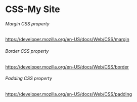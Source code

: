 # CSS-My Site
###### Margin CSS property
https://developer.mozilla.org/en-US/docs/Web/CSS/margin
###### Border CSS property
https://developer.mozilla.org/en-US/docs/Web/CSS/border
###### Padding CSS property
https://developer.mozilla.org/en-US/docs/Web/CSS/padding
